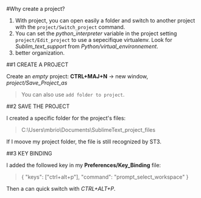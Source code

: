 #Why create a project?

1. 	With project, you can open easily a folder and switch to another project with the ```project/Switch_project``` command.
2. 	You can set the *python_interpreter* variable in the project setting ```project/Edit_project``` to use a sepecifique virtualenv.
	Look for *Sublim_text_support* from *Python/virtual_environnement*.
3. 	better organization.

##1 CREATE A PROJECT

Create an *empty* project: **CTRL+MAJ+N** -> new window, *project/Save_Project_as*
>You can also use ```add folder to project```.

##2 SAVE THE PROJECT

I created a specific folder for the project's files:
>C:\Users\mbrio\Documents\SublimeText_project_files

If I moove my project folder, the file is still recognized by ST3.

##3 KEY BINDING

I added the followed key in my **Preferences/Key_Binding** file:
>{ "keys": ["ctrl+alt+p"], "command": "prompt_select_workspace" }

Then a can quick switch with *CTRL+ALT+P*.